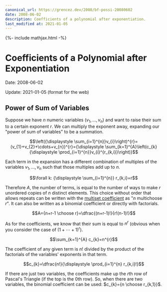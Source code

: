 ```yaml
---
canonical_url: https://grencez.dev/2008/bf-possi-20080602
date: 2008-06-02
description: Coefficients of a polynomial after exponentiation.
last_modified at: 2021-01-05
---
```


{%- include mathjax.html -%}

# Coefficients of a Polynomial after Exponentiation

Date: 2008-06-02

Update: 2021-01-05 (format for the web)

## Power of Sum of Variables

Suppose we have $n$ numeric variables ($v_1,\dots,v_n$) and want to raise their sum to a certain exponent $r$.
We can multiply the exponent away, expanding our "power of sum of variables" to be a summation.

$$\left({\displaystyle \sum_{i=1}^{n}}v_{i}\right)^{r}=(v_{1}+v_{2}+\cdots+v_{n})^{r}={\displaystyle \sum_{k=1}^{A}\left(c_{k}{\displaystyle \prod_{i=1}^{n}}v_{i}^{r_{k,i}}\right)}$$

Each term in the expansion has a different combination of multiples of the variables $v_1,\dots,v_n$ such that those multiples add up to $n$.

$$\forall k: {\displaystyle \sum_{i=1}^{n}} r_{k,i}=r$$

Therefore $A$, the number of terms, is equal to the number of ways to make $r$ unordered copies of $n$ distinct elements.
This choice without order that allows repeats can be written with the [multiset coefficient](https://en.wikipedia.org/wiki/Multiset#Counting_multisets) as "$n$ multichoose $r$".
It can also be written as a binomial coefficient or directly with factorials.

$$A={n+r-1 \choose r}=\dfrac{(n+r-1)!}{r!(n-1)!}$$

As for the coefficients, we know that their sum is equal to $n^r$ (obvious when you consider the case of $(1+\cdots+1)^r$).

$$\sum_{k=1}^{A} c_{k}=n^{r}$$

The coefficient of any given term is $n!$ divided by the product of the factorials of the variables' exponents in that term.

$$c_{k}=\dfrac{n!}{\displaystyle \prod_{i=1}^{n} r_{k,i}!}$$

If there are just two variables, the coefficients make up the $r$th row of Pascal's Triangle (if the top is the $0$th row).
So, when there are two variables, the binomial coefficient can be used: $c_{k}={n \choose r_{k,1}}$.
